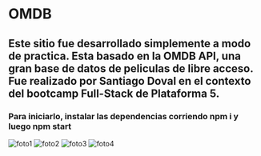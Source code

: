 # OMDB

## Este sitio fue desarrollado simplemente a modo de practica. Esta basado en la OMDB API, una gran base de datos de peliculas de libre acceso. Fue realizado por Santiago Doval en el contexto del bootcamp Full-Stack de Plataforma 5.

### Para iniciarlo, instalar las dependencias corriendo npm i y luego npm start

![foto1](https://i.imgur.com/L71eqLx.png)
![foto2](https://i.imgur.com/iyLhstl.png)
![foto3](https://i.imgur.com/HuzhzeA.png)
![foto4](https://i.imgur.com/izHLYqo.png)